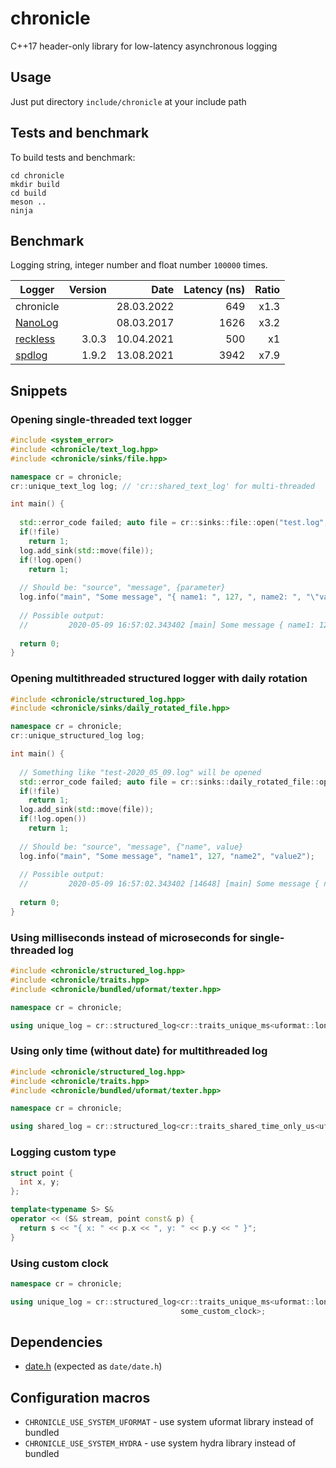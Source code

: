 # chronicle

C++17 header-only library for low-latency asynchronous logging

## Usage

Just put directory `include/chronicle` at your include path

## Tests and benchmark

To build tests and benchmark:

```shell
cd chronicle
mkdir build
cd build
meson ..
ninja
```

## Benchmark

Logging string, integer number and float number `100000` times.

| Logger                                                | Version | Date       | Latency (ns) | Ratio |
|-------------------------------------------------------|--------:|-----------:|-------------:|------:|
| chronicle                                             |         | 28.03.2022 | 649          | x1.3  |
| [NanoLog](https://github.com/Iyengar111/NanoLog)      |         | 08.03.2017 | 1626         | x3.2  |
| [reckless](https://github.com/mattiasflodin/reckless) | 3.0.3   | 10.04.2021 | 500          | x1    |
| [spdlog](https://github.com/gabime/spdlog)            | 1.9.2   | 13.08.2021 | 3942         | x7.9  |


## Snippets

### Opening single-threaded text logger

```cpp
#include <system_error>
#include <chronicle/text_log.hpp>
#include <chronicle/sinks/file.hpp>

namespace cr = chronicle;
cr::unique_text_log log; // 'cr::shared_text_log' for multi-threaded

int main() {
  
  std::error_code failed; auto file = cr::sinks::file::open("test.log", failed);
  if(!file)
    return 1;
  log.add_sink(std::move(file));
  if(!log.open()
    return 1;
  
  // Should be: "source", "message", {parameter} 
  log.info("main", "Some message", "{ name1: ", 127, ", name2: ", "\"value2\" }");
  
  // Possible output:
  //         2020-05-09 16:57:02.343402 [main] Some message { name1: 127, name2: "value2" }
  
  return 0;
}
```

### Opening multithreaded structured logger with daily rotation

```cpp
#include <chronicle/structured_log.hpp>
#include <chronicle/sinks/daily_rotated_file.hpp>

namespace cr = chronicle;
cr::unique_structured_log log;

int main() {
  
  // Something like "test-2020_05_09.log" will be opened
  std::error_code failed; auto file = cr::sinks::daily_rotated_file::open("test.log", failed);
  if(!file)
    return 1;
  log.add_sink(std::move(file));
  if(!log.open())
    return 1;
  
  // Should be: "source", "message", {"name", value} 
  log.info("main", "Some message", "name1", 127, "name2", "value2");
  
  // Possible output:
  //         2020-05-09 16:57:02.343402 [14648] [main] Some message { name1: 127, name2: "value2" }
  
  return 0;
}
```

### Using milliseconds instead of microseconds for single-threaded log

```cpp
#include <chronicle/structured_log.hpp>
#include <chronicle/traits.hpp>
#include <chronicle/bundled/uformat/texter.hpp>

namespace cr = chronicle;

using unique_log = cr::structured_log<cr::traits_unique_ms<uformat::long_texter>>;
```


### Using only time (without date) for multithreaded log

```cpp
#include <chronicle/structured_log.hpp>
#include <chronicle/traits.hpp>
#include <chronicle/bundled/uformat/texter.hpp>

namespace cr = chronicle;

using shared_log = cr::structured_log<cr::traits_shared_time_only_us<uformat::long_texter>>;
```


### Logging custom type

```cpp
struct point {
  int x, y;
};

template<typename S> S&
operator << (S& stream, point const& p) {
  return s << "{ x: " << p.x << ", y: " << p.y << " }";
}
```


### Using custom clock

```cpp
namespace cr = chronicle;

using unique_log = cr::structured_log<cr::traits_unique_ms<uformat::long_texter>,
                                      some_custom_clock>;
```

## Dependencies

* [date.h](https://github.com/HowardHinnant/date) (expected as `date/date.h`)


## Configuration macros

* ```CHRONICLE_USE_SYSTEM_UFORMAT``` - use system uformat library instead of bundled
* ```CHRONICLE_USE_SYSTEM_HYDRA``` - use system hydra library instead of bundled
